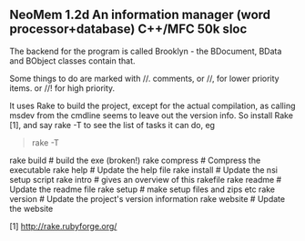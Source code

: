 
NeoMem 1.2d
An information manager (word processor+database)
C++/MFC 50k sloc
------------------------------------------------------------------------

The backend for the program is called Brooklyn - the BDocument, BData 
and BObject classes contain that. 

Some things to do are marked with //. comments, or //, for lower 
priority items. or //! for high priority. 

It uses Rake to build the project, except for the actual compilation, 
as calling msdev from the cmdline seems to leave out the version info. 
So install Rake [1], and say rake -T to see the list of tasks it can do, 
eg

> rake -T

rake build     # build the exe (broken!)
rake compress  # Compress the executable
rake help      # Update the help file
rake install   # Update the nsi setup script
rake intro     # gives an overview of this rakefile
rake readme    # Update the readme file
rake setup     # make setup files and zips etc
rake version   # Update the project's version information
rake website   # Update the website


[1] http://rake.rubyforge.org/


